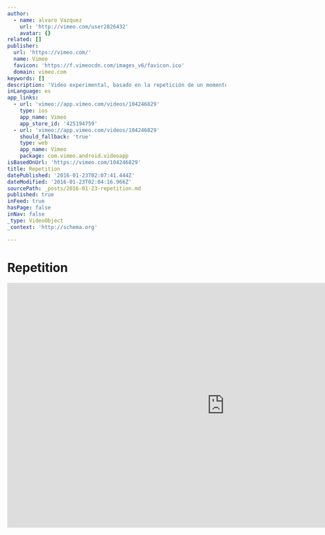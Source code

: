 ```yaml
---
author:
  - name: alvaro Vazquez
    url: 'http://vimeo.com/user2826432'
    avatar: {}
related: []
publisher:
  url: 'https://vimeo.com/'
  name: Vimeo
  favicon: 'https://f.vimeocdn.com/images_v6/favicon.ico'
  domain: vimeo.com
keywords: []
description: 'Video experimental, basado en la repetición de un momento. Buenos Aires - Mayo 2010 Música, Ricardo Vázquez'
inLanguage: es
app_links:
  - url: 'vimeo://app.vimeo.com/videos/104246829'
    type: ios
    app_name: Vimeo
    app_store_id: '425194759'
  - url: 'vimeo://app.vimeo.com/videos/104246829'
    should_fallback: 'true'
    type: web
    app_name: Vimeo
    package: com.vimeo.android.videoapp
isBasedOnUrl: 'https://vimeo.com/104246829'
title: Repetition
datePublished: '2016-01-23T02:07:41.444Z'
dateModified: '2016-01-23T02:04:16.966Z'
sourcePath: _posts/2016-01-23-repetition.md
published: true
inFeed: true
hasPage: false
inNav: false
_type: VideoObject
_context: 'http://schema.org'

---
```

# Repetition

<iframe src="https://cdn.embedly.com/widgets/media.html?src=https%3A%2F%2Fplayer.vimeo.com%2Fvideo%2F104246829&amp;url=https%3A%2F%2Fvimeo.com%2F104246829&amp;image=http%3A%2F%2Fi.vimeocdn.com%2Fvideo%2Fdefault_1280&amp;key=b7d04c9b404c499eba89ee7072e1c4f7&amp;type=text%2Fhtml&amp;schema=vimeo" width="1000" height="563" scrolling="no" frameborder="0" allowfullscreen="allowfullscreen" style=""></iframe>